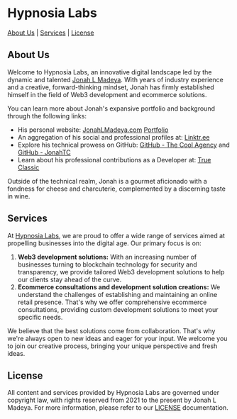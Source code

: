 # Hypnosia Labs

[About Us](#about-us) |
[Services](#services) |
[License](#license)

## About Us

Welcome to Hypnosia Labs, an innovative digital landscape led by the dynamic and talented [Jonah L Madeya](https://www.jonahlmadeya.com). With years of industry experience and a creative, forward-thinking mindset, Jonah has firmly established himself in the field of Web3 development and ecommerce solutions.

You can learn more about Jonah's expansive portfolio and background through the following links:

- His personal website: [JonahLMadeya.com](https://www.jonahlmadeya.com) <a href='https://www.jonahlmadeya.com' target='_blank'>Portfolio</a>  
- An aggregation of his social and professional profiles at: [Linktr.ee](https://linktr.ee/jonahlmadeya)  
- Explore his technical prowess on GitHub: [GitHub - The Cool Agency](https://github.com/thecoolagency) and [GitHub - JonahTC](https://github.com/jonahtc)  
- Learn about his professional contributions as a Developer at: [True Classic](https://trueclassictees.com/)

Outside of the technical realm, Jonah is a gourmet aficionado with a fondness for cheese and charcuterie, complemented by a discerning taste in wine.

## Services

At [Hypnosia Labs](https://hypnosialabs.com/), we are proud to offer a wide range of services aimed at propelling businesses into the digital age. Our primary focus is on:

1. **Web3 development solutions:** With an increasing number of businesses turning to blockchain technology for security and transparency, we provide tailored Web3 development solutions to help our clients stay ahead of the curve.
2. **Ecommerce consultations and development solution creations:** We understand the challenges of establishing and maintaining an online retail presence. That's why we offer comprehensive ecommerce consultations, providing custom development solutions to meet your specific needs.

We believe that the best solutions come from collaboration. That's why we're always open to new ideas and eager for your input. We welcome you to join our creative process, bringing your unique perspective and fresh ideas.

## License  

All content and services provided by Hypnosia Labs are governed under copyright law, with rights reserved from 2021 to the present by Jonah L Madeya. For more information, please refer to our [LICENSE](/LICENSE.md) documentation.
